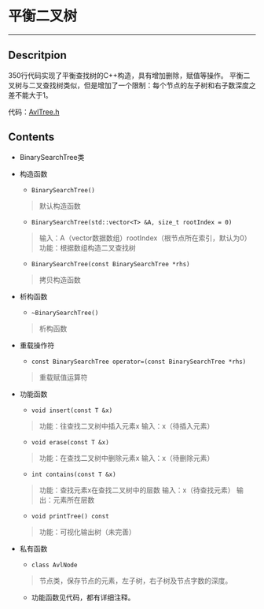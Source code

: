 # 平衡二叉树
------------------

## Descritpion
350行代码实现了平衡查找树的C++构造，具有增加删除，赋值等操作。 平衡二叉树与二叉查找树类似，但是增加了一个限制：每个节点的左子树和右子数深度之差不能大于1。

代码：[AvlTree.h](AvlTree.h)

## Contents 
- BinarySearchTree类
- 构造函数
	- `BinarySearchTree()`
	> 默认构造函数
	- `BinarySearchTree(std::vector<T> &A, size_t rootIndex = 0)`
	> 输入：A（vector数据数组）rootIndex（根节点所在索引，默认为0）
	功能：根据数组构造二叉查找树
	- `BinarySearchTree(const BinarySearchTree *rhs)`
	> 拷贝构造函数
- 析构函数
	- `~BinarySearchTree()`
	> 析构函数
- 重载操作符
	- `const BinarySearchTree operator=(const BinarySearchTree *rhs)`
	> 重载赋值运算符
- 功能函数
	- `void insert(const T &x)`
	> 功能：往查找二叉树中插入元素x
	输入：x（待插入元素）

	- `void erase(const T &x)`
	> 功能：在查找二叉树中删除元素x
	输入：x（待删除元素）

	- `int contains(const T &x)`
	> 功能：查找元素x在查找二叉树中的层数
	输入：x（待查找元素）
	输出：元素所在层数

	- `void printTree() const`
	 > 功能：可视化输出树（未完善）
- 私有函数
	- `class AvlNode`
	> 节点类，保存节点的元素，左子树，右子树及节点字数的深度。
	
	- 功能函数见代码，都有详细注释。